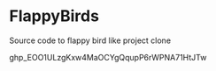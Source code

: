 # FlappyBirds
Source code to flappy bird like project clone

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
